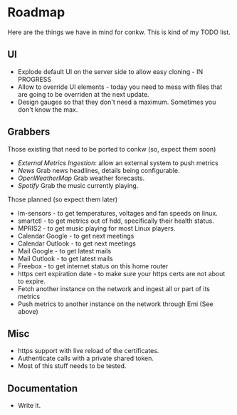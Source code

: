 # Roadmap
Here are the things we have in mind for conkw. This is kind of my TODO list.

## UI
* Explode default UI on the server side to allow easy cloning - IN PROGRESS
* Allow to override UI elements - today you need to mess with files that are going to be overriden at the next update.
* Design gauges so that they don't need a maximum. Sometimes you don't know the max.

## Grabbers

Those existing that need to be ported to conkw (so, expect them soon)
* *External Metrics Ingestion*: allow an external system to push metrics
* *News* Grab news headlines, details being configurable.
* *OpenWeatherMap* Grab weather forecasts.
* *Spotify* Grab the music currently playing.

Those planned (so expect them later)
* lm-sensors - to get temperatures, voltages and fan speeds on linux.
* smartctl - to get metrics out of hdd, specifically their health status.
* MPRIS2 - to get music playing for most Linux players.
* Calendar Google - to get next meetings
* Calendar Outlook - to get next meetings
* Mail Google - to get latest mails
* Mail Outlook - to get latest mails
* Freebox - to get internet status on this home router
* https cert expiration date - to make sure your https certs are not about to expire.
* Fetch another instance on the network and ingest all or part of its metrics
* Push metrics to another instance on the network through Emi (See above)

## Misc
* https support with live reload of the certificates.
* Authenticate calls with a private shared token.
* Most of this stuff needs to be tested.

## Documentation
* Write it.
